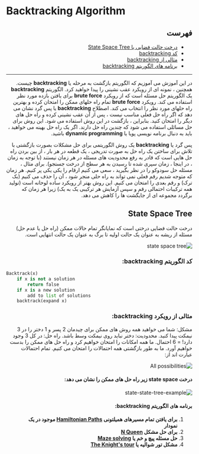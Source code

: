 # Backtracking Algorithm
<div dir="rtl">

## **فهرست** 
- [درخت حالت فضایی یا State Space Tree](https://www.programiz.com/dsa/backtracking-algorithm)
- [کد backtracking](https://www.programiz.com/dsa/backtracking-algorithm)
- [مثالی از backtracking](https://www.programiz.com/dsa/backtracking-algorithm)
- [برنامه های الگوریتم backtracking](https://www.programiz.com/dsa/backtracking-algorithm)
------

در این آموزش می آموزیم که الگوریتم بازگشت به مرحله یا **backtracking** چیست. همچنین ، نمونه ای از رویکرد عقب نشینی را پیدا خواهید کرد.
الگوریتم **backtracking** یک الگوریتم حل مسئله است که از رویکرد **brute force** برای یافتن بازده مورد نظر استفاده می کند.
رویکرد **brute force** تمام راه حلهای ممکن را امتحان کرده و بهترین راه حلهای مورد نظر را انتخاب می کند.
اصطلاح **backtracking** یا پس گرد نشان می دهد که اگر راه حل فعلی مناسب نیست ، پس از آن عقب نشینی کرده و راه حل های دیگر را امتحان کنید. بنابراین ، بازگشت در این روش استفاده می شود.
این روش برای حل مسائلی استفاده می شود که چندین راه حل دارند. اگر یک راه حل بهینه می خواهید ، باید به دنبال برنامه نویسی پویا یا **dynamic programming** باشید.

پس گرد یا **backtracking** یک روش الگوریتمی برای حل مشکلات بصورت بازگشتی با تلاش برای ساختن یک راه حل به صورت تدریجی ، یک قطعه در هر بار ، از بین بردن راه حل هایی است که قادر به رفع محدودیت های مسئله در هر زمان نیستند (با توجه به زمان ، در اینجا ، زمان سپری شده تا رسیدن به هر سطح از درخت جستجو).
برای مثال ، مسئله حل سودوکو را در نظر بگیرید ، سعی می کنیم ارقام را یکی یکی پر کنیم. هر زمان که متوجه شدیم رقم فعلی نمی تواند به راه حلی منجر شود ، آن را حذف می کنیم (بک ترک) و رقم بعدی را امتحان می کنیم. این روش بهتر از رویکرد ساده لوحانه است (تولید همه ترکیبات احتمالی رقم و سپس آزمایش هر ترکیبی یک به یک) زیرا هر زمان که برگردد مجموعه ای از جایگشت ها را کاهش می دهد.

## State Space Tree
درخت حالت فضایی درختی است که نمایانگر تمام حالات ممکن (راه حل یا عدم حل) مسئله از ریشه به عنوان یک حالت اولیه تا برگ به عنوان یک حالت انتهایی است.

![state space tree](https://cdn.programiz.com/sites/tutorial2program/files/ba-state-space-tree.png)

### کد الگوریتم **backtracking**:

</div>

```python
Backtrack(x)
    if x is not a solution
        return false
    if x is a new solution
        add to list of solutions
    backtrack(expand x)

```
<div dir="rtl">


### مثالی از رویکرد **backtracking**:
مشکل: شما می خواهید همه روش های ممکن برای چیدمان 2 پسر و 1 دختر را در 3 نیمکت پیدا کنید. محدودیت: دختر نباید روی نیمکت وسط باشد.
راه حل: در کل 3 وجود دارد! = 6 احتمال. ما همه امکانات را امتحان خواهیم کرد و راه حل های ممکن را بدست خواهیم آورد. ما به طور بازگشتی همه احتمالات را امتحان می کنیم.
تمام احتمالات عبارت اند از:

![All possibilities](https://cdn.programiz.com/sites/tutorial2program/files/ba-possibilities.png)

#### درخت **state space** زیر راه حل های ممکن را نشان می دهد:

![state-state-tree-example](https://cdn.programiz.com/sites/tutorial2program/files/ba-state-state-tree-example.png)

#### **برنامه های الگوریتم **backtracking**:**
1. **برای یافتن تمام مسیرهای همیلتونی [Hamiltonian Paths](https://en.wikipedia.org/wiki/Hamiltonian_path_problem) موجود در یک نمودار** 
2. **برای حل مشکل [N Queen](https://en.wikipedia.org/wiki/Eight_queens_puzzle)**
3. **حل مسئله پیچ و خم یا [Maze solving](https://en.wikipedia.org/wiki/Maze_solving_algorithm)**
4. **مشکل تور شوالیه یا [The Knight's tour](https://en.wikipedia.org/wiki/Knight%27s_tour)** 












